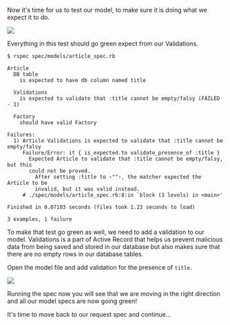 
Now it's time for us to test our model, to make sure it is doing what we expect it to do.

![](https://cdn.fs.teachablecdn.com/ADNupMnWyR7kCWRvm76Laz/resize=width:1000/https://www.filepicker.io/api/file/btAPuUY8R7yVJM6kErqL)

Everything in this test should go green expect from our Validations.
```
$ rspec spec/models/article_spec.rb 

Article
  DB table
    is expected to have db column named title

  Validations
    is expected to validate that :title cannot be empty/falsy (FAILED - 1)

  Factory
    should have valid Factory

Failures:
  1) Article Validations is expected to validate that :title cannot be empty/falsy
     Failure/Error: it { is_expected.to validate_presence_of :title }
       Expected Article to validate that :title cannot be empty/falsy, but this
       could not be proved.
         After setting :title to ‹""›, the matcher expected the Article to be
         invalid, but it was valid instead.
     # ./spec/models/article_spec.rb:8:in `block (3 levels) in <main>'

Finished in 0.07103 seconds (files took 1.23 seconds to load)

3 examples, 1 failure
```
To make that test go green as well, we need to add a validation to our model. Validations is a part of Active Record that helps us prevent malicious data from being saved and stored in our database but also makes sure that there are no empty rows in our database tables.

Open the model file and add validation for the presence of `title`.

![](https://cdn.fs.teachablecdn.com/ADNupMnWyR7kCWRvm76Laz/resize=width:1000/https://www.filepicker.io/api/file/wHxOV9LRTZObokZIMiBP)

Running the spec now you will see that we are moving in the right direction and all our model specs are now going green!

It's time to move back to our request spec and continue...